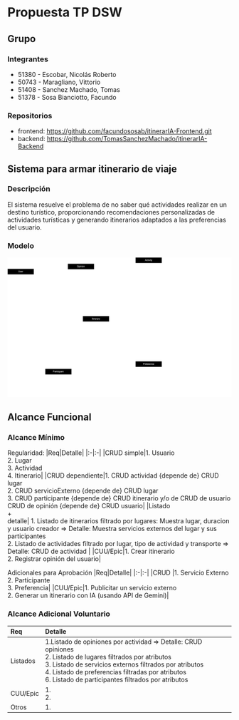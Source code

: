# Propuesta TP DSW

## Grupo
### Integrantes
* 51380 - Escobar, Nicolás Roberto
* 50743 - Maragliano, Vittorio
* 51408 - Sanchez Machado, Tomas
* 51378 - Sosa Bianciotto, Facundo

### Repositorios
* frontend: https://github.com/facundososab/itinerarIA-Frontend.git
* backend: https://github.com/TomasSanchezMachado/itinerarIA-Backend


## Sistema para armar itinerario de viaje
### Descripción
El sistema resuelve el problema de no saber qué actividades realizar en un destino turístico, proporcionando recomendaciones personalizadas de actividades turísticas y generando itinerarios adaptados a las preferencias del usuario.

### Modelo

![Modelo de dominio](MD_ItinerarIA.drawio.png)

## Alcance Funcional 

### Alcance Mínimo

Regularidad:
|Req|Detalle|
|:-|:-|
|CRUD simple|1. Usuario<br>2. Lugar <br> 3. Actividad<br> 4. Itinerario|
|CRUD dependiente|1. CRUD actividad {depende de} CRUD lugar<br>2. CRUD servicioExterno {depende de} CRUD lugar<br>3. CRUD participante {depende de} CRUD itinerario y/o de CRUD de usuario <br>CRUD de opinión {depende de} CRUD usuario|
|Listado<br>+<br>detalle| 1. Listado de itinerarios filtrado por lugares: Muestra lugar, duracion y usuario creador => Detalle: Muestra servicios externos del lugar y sus participantes<br>2. Listado de actividades filtrado por lugar, tipo de actividad y transporte => Detalle: CRUD de actividad |
|CUU/Epic|1. Crear itinerario<br>2. Registrar opinión del usuario|


Adicionales para Aprobación
|Req|Detalle|
|:-|:-|
|CRUD |1. Servicio Externo<br>2. Participante<br>3. Preferencia|
|CUU/Epic|1. Publicitar un servicio externo<br>2. Generar un itinerario con IA (usando API de Gemini)|


### Alcance Adicional Voluntario

|Req|Detalle|
|:-|:-|
|Listados |1.Listado de opiniones por actividad => Detalle: CRUD opiniones<br>2. Listado de lugares filtrados por atributos<br>3. Listado de servicios externos filtrados por atributos<br>4. Listado de preferencias filtradas por atributos<br>6. Listado de participantes filtrados por atributos|
|CUU/Epic|1. <br>2.|
|Otros|1. |

